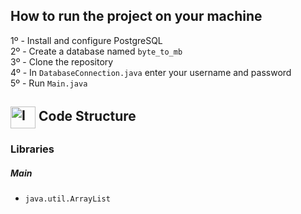 ## How to run the project on your machine

1º - Install and configure PostgreSQL <br>
2º - Create a database named ```byte_to_mb``` <br>
3º - Clone the repository <br>
4º - In ```DatabaseConnection.java``` enter your username and password <br>
5º - Run ```Main.java```

##  <img align="center" alt="Imagem Java" height="35" width="40" src="https://cdn.jsdelivr.net/gh/devicons/devicon/icons/java/java-original.svg"> Code Structure 

<h3>Libraries</h3>
<h5>Main</h5>

* ```java.util.ArrayList```
